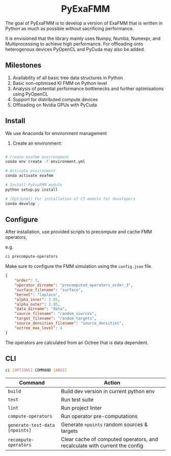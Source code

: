 <h1 align='center'>
PyExaFMM
</h1>

The goal of PyExaFMM is to develop a version of ExaFMM that is written in Python as much as possible without sacrificing performance.

It is envisioned that the library mainly uses Numpy, Numba, Numexpr, and Multiprocessing to achieve high performance. For offloading onto heterogenous
devices PyOpenCL and PyCuda may also be added.

## Milestones

1) Availability of all basic tree data structures in Python
1) Basic non-optimised KI FMM on Python level
1) Analysis of potential performance bottlenecks and further optimisations using PyOpenCL
1) Support for distributed compute devices
1) Offloading on Nvidia GPUs with PyCuda

## Install

We use Anaconda for environment management

1) Create an environment:

```bash

# Create exafmm environement
conda env create -f environment.yml

# Activate environment
conda activate exafmm

# Install PyExaFMM module
python setup.py install

# (Optional) For installation of CI module for developers
conda develop .
```

## Configure

After installation, use provided scripts to precompute and cache FMM operators,

e.g.

```bash
ci precompute-operators
```

Make sure to configure the FMM simulation using the `config.json` file.

```json
{
    "order": 3,
    "operator_dirname": "precomputed_operators_order_3",
    "surface_filename": "surface",
    "kernel": "laplace",
    "alpha_inner": 1.05,
    "alpha_outer": 2.95,
    "data_dirname": "data",
    "source_filename": "random_sources",
    "target_filename": "random_targets",
    "source_densities_filename": "source_densities",
    "octree_max_level": 4
}
```

The operators are calculated from an Octree that is data dependent.


## CLI

```bash
ci [OPTIONS] COMMAND [ARGS]
```

|Command    | Action |
|---	    |---	 |
| `build`	| Build dev version in current python env |
| `test`	| Run test suite	|
| `lint`	| Run project linter 	|
| `compute-operators` | Run operator pre-computations |
| `generate-test-data [npoints]` | Generate `npoints` random sources & targets|
| `recompute-operators` | Clear cache of computed operators, and recalculate with current the config |
